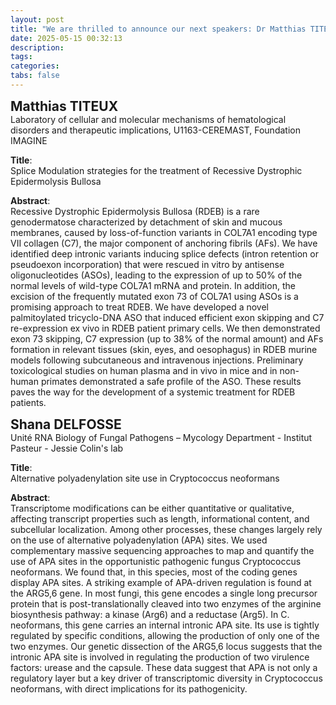 ```yaml
---
layout: post
title: "We are thrilled to announce our next speakers: Dr Matthias TITEUX and Shana DELFOSSE" 
date: 2025-05-15 00:32:13
description: 
tags: 
categories: 
tabs: false
---
```


<span style="font-size: 1.5em;"><strong>Matthias TITEUX</strong></span><br>
Laboratory of cellular and molecular mechanisms of hematological disorders and therapeutic implications, U1163-CEREMAST, Foundation IMAGINE

**Title**:  
Splice Modulation strategies for the treatment of Recessive Dystrophic Epidermolysis Bullosa

**Abstract**:  
Recessive Dystrophic Epidermolysis Bullosa (RDEB) is a rare genodermatose characterized by detachment of skin and mucous membranes, caused by loss-of-function variants in COL7A1 encoding type VII collagen (C7), the major component of anchoring fibrils (AFs). We have identified deep intronic variants inducing splice defects (intron retention or pseudoexon incorporation) that were rescued in vitro by antisense oligonucleotides (ASOs), leading to the expression of up to 50% of the normal levels of wild-type COL7A1 mRNA and protein. In addition, the excision of the frequently mutated exon 73 of COL7A1 using ASOs is a promising approach to treat RDEB. We have developed a novel palmitoylated tricyclo-DNA ASO that induced efficient exon skipping and C7 re-expression ex vivo in RDEB patient primary cells. We then demonstrated exon 73 skipping, C7 expression (up to 38% of the normal amount) and AFs formation in relevant tissues (skin, eyes, and oesophagus) in RDEB murine models following subcutaneous and intravenous injections. Preliminary toxicological studies on human plasma and in vivo in mice and in non-human primates demonstrated a safe profile of the ASO. These results paves the way for the development of a systemic treatment for RDEB patients.


<span style="font-size: 1.5em;"><strong>Shana DELFOSSE</strong></span><br>
Unité RNA Biology of Fungal Pathogens – Mycology Department - Institut Pasteur - Jessie Colin's lab

**Title**:  
Alternative polyadenylation site use in Cryptococcus neoformans

**Abstract**:  
Transcriptome modifications can be either quantitative or qualitative, affecting transcript properties such as length, informational content, and subcellular localization. Among other processes, these changes largely rely on the use of alternative polyadenylation (APA) sites.
We used complementary massive sequencing approaches to map and quantify the use of APA sites in the opportunistic pathogenic fungus Cryptococcus neoformans. We found that, in this species, most of the coding genes display APA sites.
A striking example of APA-driven regulation is found at the ARG5,6 gene. In most fungi, this gene encodes a single long precursor protein that is post-translationally cleaved into two enzymes of the arginine biosynthesis pathway: a kinase (Arg6) and a reductase (Arg5). In C. neoformans, this gene carries an internal intronic APA site. Its use is tightly regulated by specific conditions, allowing the production of only one of the two enzymes. Our genetic dissection of the ARG5,6 locus suggests that the intronic APA site is involved in regulating the production of two virulence factors: urease and the capsule.
These data suggest that APA is not only a regulatory layer but a key driver of transcriptomic diversity in Cryptococcus neoformans, with direct implications for its pathogenicity.
